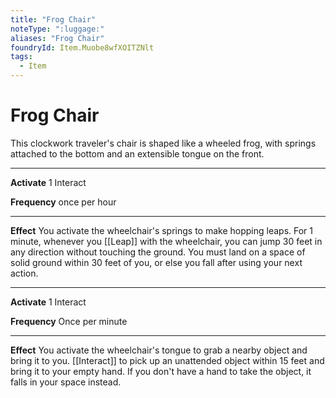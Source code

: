 ```yaml
---
title: "Frog Chair"
noteType: ":luggage:"
aliases: "Frog Chair"
foundryId: Item.Muobe8wfXOITZNlt
tags:
  - Item
---
```


# Frog Chair

This clockwork traveler's chair is shaped like a wheeled frog, with springs attached to the bottom and an extensible tongue on the front.

* * *

**Activate** 1 Interact

**Frequency** once per hour

* * *

**Effect** You activate the wheelchair's springs to make hopping leaps. For 1 minute, whenever you [[Leap]] with the wheelchair, you can jump 30 feet in any direction without touching the ground. You must land on a space of solid ground within 30 feet of you, or else you fall after using your next action.

* * *

**Activate** 1 Interact

**Frequency** Once per minute

* * *

**Effect** You activate the wheelchair's tongue to grab a nearby object and bring it to you. [[Interact]] to pick up an unattended object within 15 feet and bring it to your empty hand. If you don't have a hand to take the object, it falls in your space instead.
